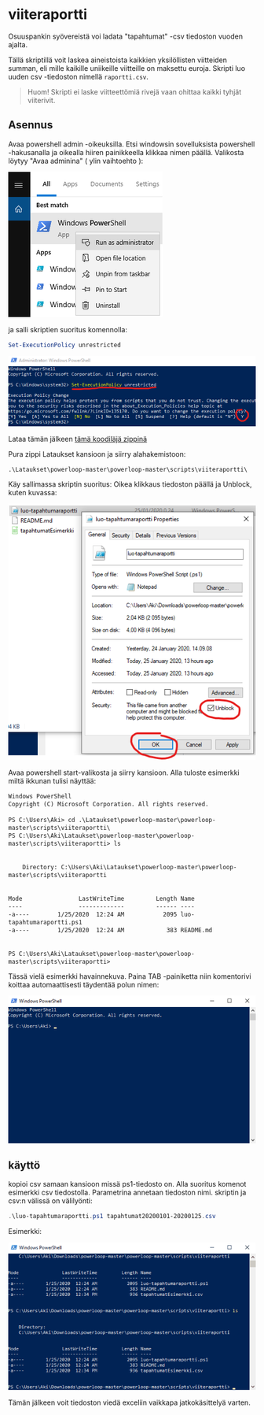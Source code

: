 # viiteraportti

Osuuspankin syövereistä voi ladata "tapahtumat" -csv tiedoston vuoden ajalta.

Tällä skriptillä voit laskea aineistoista kaikkien yksilöllisten viitteiden summan, eli mille kaikille uniikeille
viitteille on maksettu euroja. Skripti luo uuden csv -tiedoston nimellä `raportti.csv`.

> Huom! Skripti ei laske viitteettömiä rivejä vaan ohittaa kaikki tyhjät viiterivit.

## Asennus

Avaa powershell admin -oikeuksilla. Etsi windowsin sovelluksista powershell -hakusanalla ja oikealla hiiren painikkeella klikkaa nimen päällä. Valikosta löytyy "Avaa adminina" ( ylin vaihtoehto ):

![Open admin powershell](img/run_as_admin.png "Powershell admin")

ja salli skriptien suoritus komennolla:

```powershell
Set-ExecutionPolicy unrestricted
```

![Set execution policy](img/exec_policy.png "Execution policy")

Lataa tämän jälkeen [tämä koodiläjä zippinä](https://github.com/AkiHelkio/powerloop/archive/master.zip)

Pura zippi Lataukset kansioon ja siirry alahakemistoon:
```
.\Lataukset\powerloop-master\powerloop-master\scripts\viiteraportti\
```

Käy sallimassa skriptin suoritus: Oikea klikkaus tiedoston päällä ja Unblock, kuten kuvassa:

![unblock](img/unblock.png "Salli suoritus")

Avaa powershell start-valikosta ja siirry kansioon. Alla tuloste esimerkki miltä ikkunan tulisi näyttää:

```
Windows PowerShell
Copyright (C) Microsoft Corporation. All rights reserved.

PS C:\Users\Aki> cd .\Lataukset\powerloop-master\powerloop-master\scripts\viiteraportti\
PS C:\Users\Aki\Lataukset\powerloop-master\powerloop-master\scripts\viiteraportti> ls


    Directory: C:\Users\Aki\Lataukset\powerloop-master\powerloop-master\scripts\viiteraportti


Mode                LastWriteTime         Length Name
----                -------------         ------ ----
-a----        1/25/2020  12:24 AM           2095 luo-tapahtumaraportti.ps1
-a----        1/25/2020  12:24 AM            383 README.md


PS C:\Users\Aki\Lataukset\powerloop-master\powerloop-master\scripts\viiteraportti>
```

Tässä vielä esimerkki havainnekuva. Paina TAB -painiketta niin komentorivi koittaa automaattisesti täydentää polun nimen:

![cd example](img/example_folder_change.gif "Change to working directory")


## käyttö

kopioi csv samaan kansioon missä ps1-tiedosto on. Alla suoritus komenot esimerkki csv tiedostolla. Parametrina annetaan tiedoston nimi. skriptin ja csv:n välissä on välilyönti:

```powershell
.\luo-tapahtumaraportti.ps1 tapahtumat20200101-20200125.csv
```
Esimerkki:

![exec example](img/example_report.gif "Run the report from tapahtumat file")

Tämän jälkeen voit tiedoston viedä exceliin vaikkapa jatkokäsittelyä varten.
